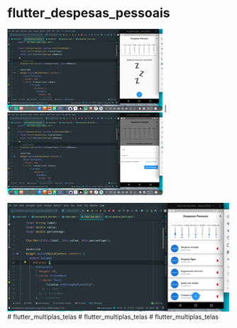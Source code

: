 # flutter_despesas_pessoais

 <img width="350px"  src="https://github.com/eliezerantonio/flutter_despesas_pessoais/blob/master/Screen%20Capture_select-area_20200829045101.png"> | <img width="350px"  src="https://github.com/eliezerantonio/flutter_despesas_pessoais/blob/master/Screen%20Capture_select-area_20200829045122.png"> 
 
 <img width="500px"  src="https://github.com/eliezerantonio/flutter_despesas_pessoais/blob/master/Screen%20Capture_select-area_20200829045747.png"> 
# flutter_multiplas_telas
# flutter_multiplas_telas
# flutter_multiplas_telas
